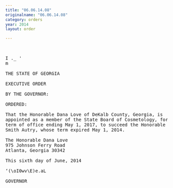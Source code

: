 ```yaml
---
title: "06.06.14.08"
originalname: "06.06.14.08"
category: orders
year: 2014
layout: order

---
```

<pre>
 

I ._ '
m

THE STATE OF GEORGIA

EXECUTIVE ORDER

BY THE GOVERNOR:

ORDERED:

That the Honorable Dana Love of DeKalb County, Georgia, is
appointed as a member of the State Board of Cosmetology, for a
term of office ending May 1, 2017, to succeed the Honorable Krista
Smith Autry, whose term expired May 1, 2014.

The Honorable Dana Love
975 Johnson Ferry Road
Atlanta, Georgia 30342

This sixth day of June, 2014

‘(\oI0wv\E)e.aL

GOVERNOR

</pre>
